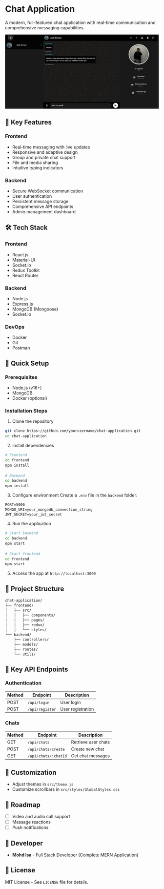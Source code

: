 # Chat Application

A modern, full-featured chat application with real-time communication and comprehensive messaging capabilities.

![Chat Application Screenshot](Chat-App-08-09-2025_07_33_PM.png)

## 🌟 Key Features

### Frontend
- Real-time messaging with live updates
- Responsive and adaptive design
- Group and private chat support
- File and media sharing
- Intuitive typing indicators

### Backend
- Secure WebSocket communication
- User authentication
- Persistent message storage
- Comprehensive API endpoints
- Admin management dashboard

## 🛠 Tech Stack

### Frontend
- React.js
- Material-UI
- Socket.io
- Redux Toolkit
- React Router

### Backend
- Node.js
- Express.js
- MongoDB (Mongoose)
- Socket.io

### DevOps
- Docker
- Git
- Postman

## 🚀 Quick Setup

### Prerequisites
- Node.js (v16+)
- MongoDB
- Docker (optional)

### Installation Steps

1. Clone the repository
```bash
git clone https://github.com/yourusername/chat-application.git
cd chat-application
```

2. Install dependencies
```bash
# Frontend
cd frontend
npm install

# Backend
cd backend
npm install
```

3. Configure environment
Create a `.env` file in the `backend` folder:
```
PORT=5000
MONGO_URI=your_mongodb_connection_string
JWT_SECRET=your_jwt_secret
```

4. Run the application
```bash
# Start backend
cd backend
npm start

# Start frontend
cd frontend
npm start
```

5. Access the app at `http://localhost:3000`

## 📂 Project Structure
```
chat-application/
├── frontend/
│   ├── src/
│   │   ├── components/
│   │   ├── pages/
│   │   ├── redux/
│   │   └── styles/
└── backend/
    ├── controllers/
    ├── models/
    ├── routes/
    └── utils/
```

## 🔌 Key API Endpoints

### Authentication
| Method | Endpoint        | Description          |
|--------|-----------------|----------------------|
| POST   | `/api/login`    | User login           |
| POST   | `/api/register` | User registration    |

### Chats
| Method | Endpoint               | Description                  |
|--------|------------------------|------------------------------|
| GET    | `/api/chats`           | Retrieve user chats          |
| POST   | `/api/chats/create`    | Create new chat              |
| GET    | `/api/chats/:chatId`   | Get chat messages            |

## 🎨 Customization

- Adjust themes in `src/theme.js`
- Customize scrollbars in `src/styles/GlobalStyles.css`

## 🚧 Roadmap
- [ ] Video and audio call support
- [ ] Message reactions
- [ ] Push notifications

## 👥 Developer
- **Mohd Isa** - Full Stack Developer (Complete MERN Application)

## 📄 License
MIT License - See `LICENSE` file for details.
